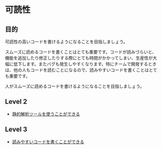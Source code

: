 # 可読性

## 目的

可読性の高いコードを書けるようになることを目指しましょう。

スムーズに読めるコードを書くことはとても重要です。コードが読みづらいと、機能を追加したり修正したりする際にとても時間がかかってしまい、生産性が大幅に低下します。またバグも発生しやすくなります。特にチームで開発するときは、他の人もコードを読むことになるので、読みやすいコードを書くことはとても重要です。

人がスムーズに読めるコードを書けるようになることを目指しましょう。

## Level 2

- [静的解析ツールを使うことができる](/quest/technologies/ruby/STATIC_ANALYSIS.md)

## Level 3

- [読みやすいコードを書くことができる](/quest/technologies/readability/READABLE_CODE.md)
